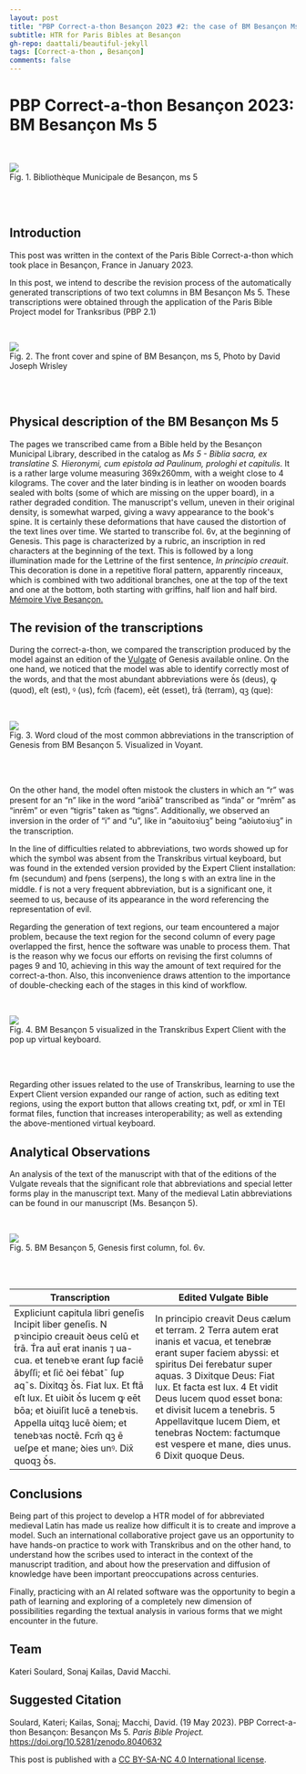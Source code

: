 ```yaml
---
layout: post
title: "PBP Correct-a-thon Besançon 2023 #2: the case of BM Besançon Ms 5"
subtitle: HTR for Paris Bibles at Besançon
gh-repo: daattali/beautiful-jekyll
tags: [Correct-a-thon , Besançon]
comments: false
---
```

<base target="_blank">


# **PBP Correct-a-thon Besançon 2023: BM Besançon Ms 5**
<br>
<p>
<img src="/assets/PBP_MS5_Bibles.png" style="zoom:100%;" /> 
<br>
Fig. 1. Bibliothèque Municipale de Besançon, ms 5
</p>
  <br>
<br>

## Introduction

This post was written in the context of the Paris Bible Correct-a-thon which took place in Besançon, France in January 2023. 

In this post, we intend to describe the revision process of the automatically generated transcriptions of two text columns in BM Besançon Ms 5. These transcriptions were obtained through the application of the Paris Bible Project model for Tranksribus (PBP 2.1) 

<br>
<p>
<img src="/assets/PBP_MS5_Bible.png" style="zoom:100%;" /> 
<br>
Fig. 2. The front cover and spine of BM Besançon, ms 5, Photo by David Joseph Wrisley
  </p>
<br>
<br>

## Physical description of the BM Besançon Ms 5

The pages we transcribed came from a Bible held by the Besançon Municipal Library, described in the catalog as  *Ms 5 - Biblia sacra, ex translatine S. Hieronymi, cum epistola ad Paulinum, prologhi et capitulis*. It is a rather large volume measuring 369x260mm, with a weight close to 4 kilograms. The cover and the later binding is in leather on wooden boards sealed with bolts (some of which are missing on the upper board), in a rather degraded condition. The manuscript's vellum, uneven in their original density, is somewhat warped, giving a wavy appearance to the book's spine. It is certainly these deformations that have caused the distortion of the text lines over time. We started to transcribe fol. 6v, at the beginning of Genesis. This page is characterized by a rubric, an inscription in red characters at the beginning of the text. This is followed by a long illumination made for the Lettrine of the first sentence, *In principio creauit*. This decoration is done in a repetitive floral pattern, apparently rinceaux, which is combined with two additional branches, one at the top of the text and one at the bottom, both starting with griffins, half lion and half bird. [Mémoire Vive Besançon.](https://memoirevive.besancon.fr/ark:/48565/89v21z4370ns)


## The revision of the transcriptions

During the correct-a-thon, we compared the transcription produced by the model against an edition of the [Vulgate](https://www.sacred-texts.com/bib/vul/gen001.htm) of Genesis available online. On the one hand, we noticed that the model was able to identify correctly most of the words, and that the most abundant abbreviations were ꝺ́s (deus), ꝙ (quod), eſt (est), ꝰ (us), fcm̄ (facem), eēt (esset), t́rā (terram), qꝫ (que):

<br>
<p>
<img src="/assets/PBP_MS5_Visuel.png" style="zoom:100%;" />
<br>
Fig. 3. Word cloud of the most common abbreviations in the transcription of Genesis from BM Besançon 5. Visualized in Voyant.
  </p>
<br>
<br>

On the other hand, the model often mistook the clusters in which an “r” was present for an “n” like in the word “ariꝺā” transcribed as “inda” or “mrēm” as “inrēm” or even “tigris” taken as “tigns”. Additionally, we observed an inversion in the order of “i” and “u”, like in “aꝺuitoꝛiuꝫ” being “aꝺiutoꝛiuꝫ” in the transcription.

In the line of difficulties related to abbreviations, two words showed up for which the symbol was absent from the Transkribus virtual keyboard, but was found in the extended version provided by the Expert Client installation: ẜm (secundum) and ẜpens (serpens), the long s with an extra line in the middle. ẜ is not a very frequent abbreviation, but is a significant one, it seemed to us, because of its appearance in the word referencing the representation of evil.

Regarding the generation of text regions, our team encountered a major problem, because the text region for the second column of every page overlapped the first, hence the software was unable to process them. That is the reason why we focus our efforts on revising the first columns of pages 9 and 10, achieving in this way the amount of text required for the correct-a-thon. Also, this inconvenience draws attention to  the importance of double-checking each of the stages in this kind of workflow.

<br>
<p>
<img src="/assets/PBP_MS5_Trkb.png" style="zoom:100%;" />
<br>
Fig. 4. BM Besançon 5 visualized in the Transkribus Expert Client with the pop up virtual keyboard.
  </p>
<br>
<br>

Regarding other issues related to the use of Transkribus, learning to use the Expert Client version expanded our range of action, such as editing text regions, using the export button that allows creating txt, pdf, or xml in TEI format files, function that increases interoperability; as well as extending the above-mentioned virtual keyboard.


## Analytical Observations

An analysis of the text of the manuscript with that of the editions of the Vulgate reveals that the  significant role that abbreviations and special letter forms play in the manuscript text. Many of the medieval Latin abbreviations can be found in our manuscript (Ms. Besançon 5).

<br>
<p>
<img src="/assets/PBP_MS5_Page_9.png" style="zoom:100%;" />
<br>
Fig. 5. BM Besançon 5, Genesis first column, fol. 6v.
  </p>
<br>
<br>

| Transcription      | Edited Vulgate Bible |
| ----------- | ----------- |
| Expliciunt capitula libri geneſis Incipit liber geneſis. N pꝛincipio creauit ꝺeus celū et t́rā. T́ra aut̄ erat inanis ⁊ ua- cua. et tenebꝛe erant ſuꝑ faciē ābyſſi; et ſic̄ ꝺei fėbat˜ ſuꝑ aq˜s. Dixitqꝫ ꝺ́s. Fiat lux. Et ftā eſt lux. Et uiꝺit ꝺ́s lucem ꝙ eēt bōa; et ꝺiuiſit lucē a tenebꝛis. Appella uitqꝫ lucē ꝺiem; et tenebꝛas noctē. Fcm̄ qꝫ ē ueſꝑe et mane; ꝺies unꝰ. Dix̄ quoqꝫ ꝺ́s.| In principio creavit Deus cælum et terram. 2 Terra autem erat inanis et vacua, et tenebræ erant super faciem abyssi: et spiritus Dei ferebatur super aquas. 3 Dixitque Deus: Fiat lux. Et facta est lux. 4 Et vidit Deus lucem quod esset bona: et divisit lucem a tenebris. 5 Appellavitque lucem Diem, et tenebras Noctem: factumque est vespere et mane, dies unus. 6 Dixit quoque Deus.|


## Conclusions

Being part of this project to develop a HTR model of for abbreviated medieval Latin has made us realize how difficult it is to create and improve a model. Such an international collaborative project gave us an opportunity to have hands-on practice to work with Transkribus and on the other hand, to understand how the scribes used to interact in the context of the manuscript tradition, and about how the preservation and diffusion of knowledge have been important preoccupations across centuries.

Finally, practicing with an AI related software was the opportunity to begin a path of learning and exploring of a completely new dimension of possibilities regarding the textual analysis in various forms that we might encounter in the future. 


## Team
Kateri Soulard, Sonaj Kailas, David Macchi. 

## Suggested Citation
Soulard, Kateri; Kailas, Sonaj; Macchi, David. (19 May 2023). PBP Correct-a-thon Besançon: Besançon Ms 5.  *Paris Bible Project.* https://doi.org/10.5281/zenodo.8040632

This post is published with a [CC BY-SA-NC 4.0 International license](https://creativecommons.org/licenses/by-nc-sa/4.0/).